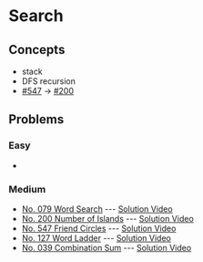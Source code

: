# Search

## Concepts
* stack
* DFS recursion
* [#547](./547_FriendCircles.py) -> [#200](./200_NumberOfIslands.py)

## Problems

### Easy

* 

### Medium

* [No. 079 Word Search](./079_WordSearch.py) --- [Solution Video](https://www.youtube.com/watch?v=oUeGFKZvoo4&list=PLLuMmzMTgVK423Mj1n_OaOAZZ6k5fNxyN&index=34)
* [No. 200 Number of Islands](./200_NumberOfIslands.py) --- [Solution Video](https://www.youtube.com/watch?v=XSmgFKe-XYU&list=PLLuMmzMTgVK423Mj1n_OaOAZZ6k5fNxyN&index=31)
* [No. 547 Friend Circles](./547_FriendCircles.py) --- [Solution Video](https://www.youtube.com/watch?v=HHiHno66j40&list=PLLuMmzMTgVK423Mj1n_OaOAZZ6k5fNxyN&index=30)
* [No. 127 Word Ladder](./127_WordLadder.py) --- [Solution Video](https://www.youtube.com/watch?v=vWPCm69MSfs&list=PLLuMmzMTgVK423Mj1n_OaOAZZ6k5fNxyN&index=29)
* [No. 039 Combination Sum](./039_CombinationSum.py) --- [Solution Video](https://www.youtube.com/watch?v=zIY2BWdsbFs&list=PLLuMmzMTgVK423Mj1n_OaOAZZ6k5fNxyN&index=27)